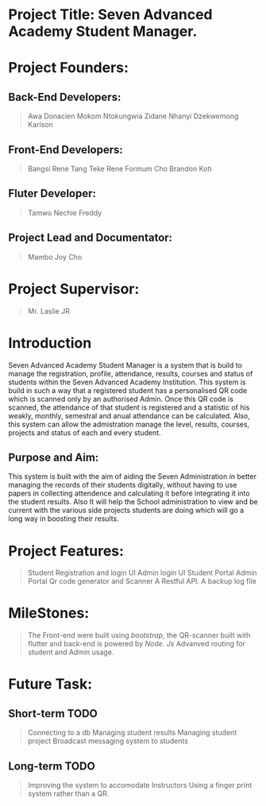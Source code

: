 # Project Title: Seven Advanced Academy Student Manager.

# Project Founders:
## Back-End Developers: 
>Awa Donacien Mokom
>Ntokungwia Zidane Nhanyi
>Dzekwemong Karlson
## Front-End Developers:
>Bangsi Rene Tang
>Teke Rene Formum
>Cho Brandon Koti
## Fluter Developer: 
>Tamwo Nechie Freddy
## Project Lead and Documentator: 
>Mambo Joy Cho

# Project Supervisor: 
>Mr. Laslie JR

# Introduction
Seven Advanced Academy Student Manager is a system that is build to manage the registration, profile, attendance, results, courses and status of students within the Seven Advanced Academy Institution. This system is build in such a way that a registered student has a personalised QR code which is scanned only by an authorised Admin. Once this QR code is scanned, the attendance of that student is registered and a statistic of his weakly, monthly, semestral and anual attendance can be calculated. Also, this system can allow the admistration manage the level, results, courses, projects and status of each and every student.

## Purpose and Aim:
This system is built with the aim of aiding the Seven Administration in better managing the records of their students digitally, without having to use papers in collecting attendence and calculating it before integrating it into the student results. Also It will help the School administration to view and be current with the various side projects students are doing which will go a long way in boosting their results.

# Project Features: 
>Student Registration and login UI
>Admin login UI
>Student Portal
>Admin Portal
>Qr code generator and Scanner
>A Restful API.
>A backup log file

# MileStones:
>The Front-end were built using *bootstrap*, the QR-scanner built with flutter and back-end is powered by *Node. Js*
>Advanved routing for student and Admin usage.

# Future Task:
## Short-term TODO
> Connecting to a db
> Managing student results
> Managing student project
> Broadcast messaging system to students
## Long-term TODO
>Improving the system to accomodate Instructors
>Using a finger print system rather than a QR.

